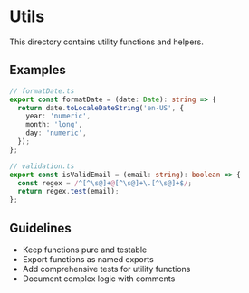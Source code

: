 # Utils

This directory contains utility functions and helpers.

## Examples

```typescript
// formatDate.ts
export const formatDate = (date: Date): string => {
  return date.toLocaleDateString('en-US', {
    year: 'numeric',
    month: 'long',
    day: 'numeric',
  });
};

// validation.ts
export const isValidEmail = (email: string): boolean => {
  const regex = /^[^\s@]+@[^\s@]+\.[^\s@]+$/;
  return regex.test(email);
};
```

## Guidelines

- Keep functions pure and testable
- Export functions as named exports
- Add comprehensive tests for utility functions
- Document complex logic with comments
